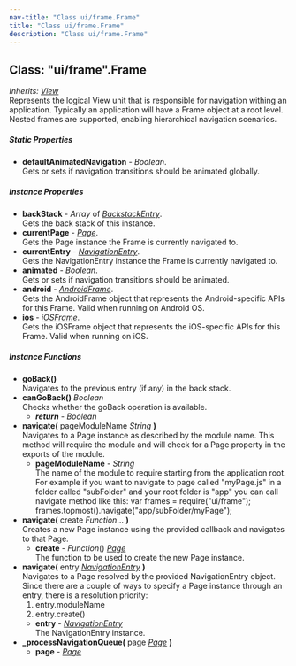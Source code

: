 ```yaml
---
nav-title: "Class ui/frame.Frame"
title: "Class ui/frame.Frame"
description: "Class ui/frame.Frame"
---
```

## Class: "ui/frame".Frame  
_Inherits:_ [_View_](../../ui/core/view/View.md)  
Represents the logical View unit that is responsible for navigation withing an application.
Typically an application will have a Frame object at a root level.
Nested frames are supported, enabling hierarchical navigation scenarios.

##### Static Properties
 - **defaultAnimatedNavigation** - _Boolean_.    
  Gets or sets if navigation transitions should be animated globally.

##### Instance Properties
 - **backStack** - _Array_ of [_BackstackEntry_](../../ui/frame/BackstackEntry.md).    
  Gets the back stack of this instance.
 - **currentPage** - [_Page_](../../ui/page/Page.md).    
  Gets the Page instance the Frame is currently navigated to.
 - **currentEntry** - [_NavigationEntry_](../../ui/frame/NavigationEntry.md).    
  Gets the NavigationEntry instance the Frame is currently navigated to.
 - **animated** - _Boolean_.    
  Gets or sets if navigation transitions should be animated.
 - **android** - [_AndroidFrame_](../../ui/frame/AndroidFrame.md).    
  Gets the AndroidFrame object that represents the Android-specific APIs for this Frame. Valid when running on Android OS.
 - **ios** - [_iOSFrame_](../../ui/frame/iOSFrame.md).    
  Gets the iOSFrame object that represents the iOS-specific APIs for this Frame. Valid when running on iOS.

##### Instance Functions
 - **goBack()**  
     Navigates to the previous entry (if any) in the back stack.
 - **canGoBack()** _Boolean_  
     Checks whether the goBack operation is available.
   - _**return**_ - _Boolean_
 - **navigate(** pageModuleName _String_ **)**  
     Navigates to a Page instance as described by the module name. 
This method will require the module and will check for a Page property in the exports of the module.
   - **pageModuleName** - _String_  
     The name of the module to require starting from the application root.
For example if you want to navigate to page called "myPage.js" in a folder called "subFolder" and your root folder is "app" you can call navigate method like this:
var frames = require("ui/frame");
frames.topmost().navigate("app/subFolder/myPage");
 - **navigate(** create _Function_... **)**  
     Creates a new Page instance using the provided callback and navigates to that Page.
   - **create** - _Function_() [_Page_](../../ui/page/Page.md)  
     The function to be used to create the new Page instance.
 - **navigate(** entry [_NavigationEntry_](../../ui/frame/NavigationEntry.md) **)**  
     Navigates to a Page resolved by the provided NavigationEntry object.
Since there are a couple of  ways to specify a Page instance through an entry, there is a resolution priority:
    1. entry.moduleName
    2. entry.create()
   - **entry** - [_NavigationEntry_](../../ui/frame/NavigationEntry.md)  
     The NavigationEntry instance.
 - **_processNavigationQueue(** page [_Page_](../../ui/page/Page.md) **)**
   - **page** - [_Page_](../../ui/page/Page.md)